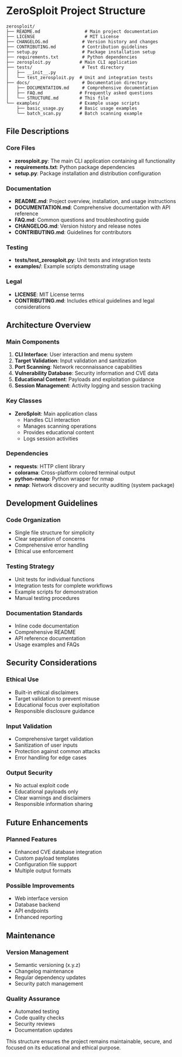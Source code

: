 # ZeroSploit Project Structure

```
zerosploit/
├── README.md                 # Main project documentation
├── LICENSE                   # MIT License
├── CHANGELOG.md             # Version history and changes
├── CONTRIBUTING.md          # Contribution guidelines
├── setup.py                 # Package installation setup
├── requirements.txt         # Python dependencies
├── zerosploit.py           # Main CLI application
├── tests/                   # Test directory
│   ├── __init__.py
│   └── test_zerosploit.py  # Unit and integration tests
├── docs/                    # Documentation directory
│   ├── DOCUMENTATION.md     # Comprehensive documentation
│   ├── FAQ.md              # Frequently asked questions
│   └── STRUCTURE.md        # This file
└── examples/               # Example usage scripts
    ├── basic_usage.py      # Basic usage examples
    └── batch_scan.py       # Batch scanning example
```

## File Descriptions

### Core Files

- **zerosploit.py**: The main CLI application containing all functionality
- **requirements.txt**: Python package dependencies
- **setup.py**: Package installation and distribution configuration

### Documentation

- **README.md**: Project overview, installation, and usage instructions
- **DOCUMENTATION.md**: Comprehensive documentation with API reference
- **FAQ.md**: Common questions and troubleshooting guide
- **CHANGELOG.md**: Version history and release notes
- **CONTRIBUTING.md**: Guidelines for contributors

### Testing

- **tests/test_zerosploit.py**: Unit tests and integration tests
- **examples/**: Example scripts demonstrating usage

### Legal

- **LICENSE**: MIT License terms
- **CONTRIBUTING.md**: Includes ethical guidelines and legal considerations

## Architecture Overview

### Main Components

1. **CLI Interface**: User interaction and menu system
2. **Target Validation**: Input validation and sanitization
3. **Port Scanning**: Network reconnaissance capabilities
4. **Vulnerability Database**: Security information and CVE data
5. **Educational Content**: Payloads and exploitation guidance
6. **Session Management**: Activity logging and session tracking

### Key Classes

- **ZeroSploit**: Main application class
  - Handles CLI interaction
  - Manages scanning operations
  - Provides educational content
  - Logs session activities

### Dependencies

- **requests**: HTTP client library
- **colorama**: Cross-platform colored terminal output
- **python-nmap**: Python wrapper for nmap
- **nmap**: Network discovery and security auditing (system package)

## Development Guidelines

### Code Organization

- Single file structure for simplicity
- Clear separation of concerns
- Comprehensive error handling
- Ethical use enforcement

### Testing Strategy

- Unit tests for individual functions
- Integration tests for complete workflows
- Example scripts for demonstration
- Manual testing procedures

### Documentation Standards

- Inline code documentation
- Comprehensive README
- API reference documentation
- Usage examples and FAQs

## Security Considerations

### Ethical Use

- Built-in ethical disclaimers
- Target validation to prevent misuse
- Educational focus over exploitation
- Responsible disclosure guidance

### Input Validation

- Comprehensive target validation
- Sanitization of user inputs
- Protection against common attacks
- Error handling for edge cases

### Output Security

- No actual exploit code
- Educational payloads only
- Clear warnings and disclaimers
- Responsible information sharing

## Future Enhancements

### Planned Features

- Enhanced CVE database integration
- Custom payload templates
- Configuration file support
- Multiple output formats

### Possible Improvements

- Web interface version
- Database backend
- API endpoints
- Enhanced reporting

## Maintenance

### Version Management

- Semantic versioning (x.y.z)
- Changelog maintenance
- Regular dependency updates
- Security patch management

### Quality Assurance

- Automated testing
- Code quality checks
- Security reviews
- Documentation updates

This structure ensures the project remains maintainable, secure, and focused on its educational and ethical purpose.